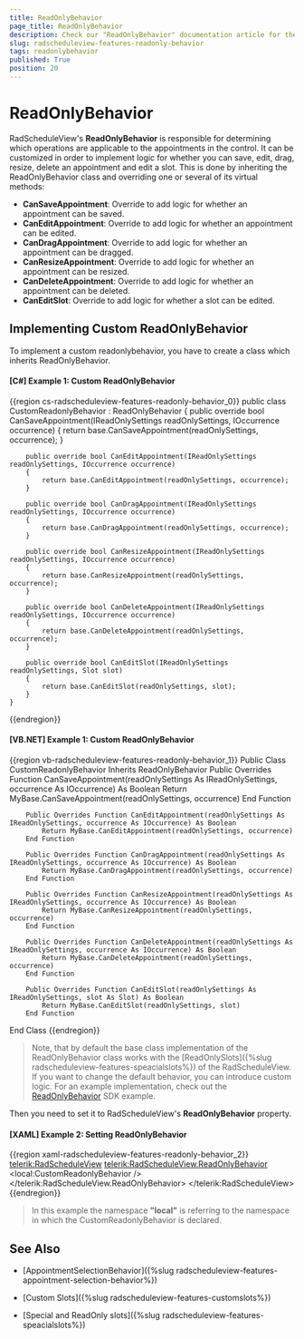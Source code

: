 ```yaml
---
title: ReadOnlyBehavior
page_title: ReadOnlyBehavior
description: Check our "ReadOnlyBehavior" documentation article for the RadScheduleView WPF control.
slug: radscheduleview-features-readonly-behavior
tags: readonlybehavior
published: True
position: 20
---
```


# ReadOnlyBehavior

RadScheduleView's **ReadOnlyBehavior** is responsible for determining which operations are applicable to the appointments in the control. It can be customized in order to implement logic for whether you can save, edit, drag, resize, delete an appointment and edit a slot. This is done by inheriting the ReadOnlyBehavior class and overriding one or several of its virtual methods:

  * **CanSaveAppointment**: Override to add logic for whether an appointment can be saved.
  * **CanEditAppointment**: Override to add logic for whether an appointment can be edited.
  * **CanDragAppointment**: Override to add logic for whether an appointment can be dragged.
  * **CanResizeAppointment**: Override to add logic for whether an appointment can be resized.
  * **CanDeleteAppointment**: Override to add logic for whether an appointment can be deleted.
  * **CanEditSlot**: Override to add logic for whether a slot can be edited.

## Implementing Custom ReadOnlyBehavior

To implement a custom readonlybehavior, you have to create a class which inherits ReadOnlyBehavior.

#### __[C#] Example 1: Custom ReadOnlyBehavior__

{{region cs-radscheduleview-features-readonly-behavior_0}}
    public class CustomReadonlyBehavior : ReadOnlyBehavior
    {
        public override bool CanSaveAppointment(IReadOnlySettings readOnlySettings, IOccurrence occurrence)
        {
            return base.CanSaveAppointment(readOnlySettings, occurrence);
        }

        public override bool CanEditAppointment(IReadOnlySettings readOnlySettings, IOccurrence occurrence)
        {
            return base.CanEditAppointment(readOnlySettings, occurrence);
        }

        public override bool CanDragAppointment(IReadOnlySettings readOnlySettings, IOccurrence occurrence)
        {
            return base.CanDragAppointment(readOnlySettings, occurrence);
        }

        public override bool CanResizeAppointment(IReadOnlySettings readOnlySettings, IOccurrence occurrence)
        {
            return base.CanResizeAppointment(readOnlySettings, occurrence);
        }

        public override bool CanDeleteAppointment(IReadOnlySettings readOnlySettings, IOccurrence occurrence)
        {
            return base.CanDeleteAppointment(readOnlySettings, occurrence);
        }

        public override bool CanEditSlot(IReadOnlySettings readOnlySettings, Slot slot)
        {
            return base.CanEditSlot(readOnlySettings, slot);
        }
    }
{{endregion}}

#### __[VB.NET] Example 1: Custom ReadOnlyBehavior__

{{region vb-radscheduleview-features-readonly-behavior_1}}
    Public Class CustomReadonlyBehavior
	Inherits ReadOnlyBehavior
        Public Overrides Function CanSaveAppointment(readOnlySettings As IReadOnlySettings, occurrence As IOccurrence) As Boolean
            Return MyBase.CanSaveAppointment(readOnlySettings, occurrence)
        End Function

        Public Overrides Function CanEditAppointment(readOnlySettings As IReadOnlySettings, occurrence As IOccurrence) As Boolean
            Return MyBase.CanEditAppointment(readOnlySettings, occurrence)
        End Function

        Public Overrides Function CanDragAppointment(readOnlySettings As IReadOnlySettings, occurrence As IOccurrence) As Boolean
            Return MyBase.CanDragAppointment(readOnlySettings, occurrence)
        End Function

        Public Overrides Function CanResizeAppointment(readOnlySettings As IReadOnlySettings, occurrence As IOccurrence) As Boolean
            Return MyBase.CanResizeAppointment(readOnlySettings, occurrence)
        End Function

        Public Overrides Function CanDeleteAppointment(readOnlySettings As IReadOnlySettings, occurrence As IOccurrence) As Boolean
            Return MyBase.CanDeleteAppointment(readOnlySettings, occurrence)
        End Function

        Public Overrides Function CanEditSlot(readOnlySettings As IReadOnlySettings, slot As Slot) As Boolean
            Return MyBase.CanEditSlot(readOnlySettings, slot)
        End Function
End Class
{{endregion}}

> Note, that by default the base class implementation of the ReadOnlyBehavior class works with the [ReadOnlySlots]({%slug radscheduleview-features-speacialslots%}) of the RadScheduleView. If you want to change the default behavior, you can introduce custom logic. For an example implementation, check out the [ReadOnlyBehavior](https://github.com/telerik/xaml-sdk/tree/master/ScheduleView/CustomReadOnlyBehavior) SDK example.

Then you need to set it to RadScheduleView's **ReadOnlyBehavior** property.

#### __[XAML] Example 2: Setting ReadOnlyBehavior__

{{region xaml-radscheduleview-features-readonly-behavior_2}}
    <telerik:RadScheduleView>
        <telerik:RadScheduleView.ReadOnlyBehavior>
            <local:CustomReadonlyBehavior />
        </telerik:RadScheduleView.ReadOnlyBehavior>
    </telerik:RadScheduleView>
{{endregion}}

> In this example the namespace **"local"** is referring to the namespace in which the CustomReadonlyBehavior is declared.

## See Also

 * [AppointmentSelectionBehavior]({%slug radscheduleview-features-appointment-selection-behavior%})

 * [Custom Slots]({%slug radscheduleview-features-customslots%})

 * [Special and ReadOnly slots]({%slug radscheduleview-features-speacialslots%})
